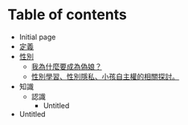 # Table of contents

* Initial page
* [定義](ding.md)
* [性別](xing/README.md)
  * [我為什麼要成為偽娘？](xing/wo-shen-yao-cheng-niang.md)
  * [性別學習、性別隱私、小孩自主權的相關探討。](xing/untitled.md)
* 知識
  * 認識
    * Untitled
* Untitled

